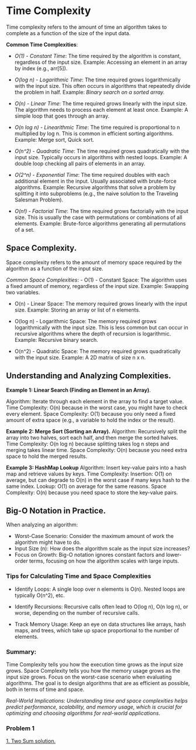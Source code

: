 # Time Complexity
Time complexity refers to the amount of time an algorithm takes to complete as a function of the size of the input data.

**Common Time Complexities**:
   - *O(1) - Constant Time*:
    The time required by the algorithm is constant, regardless of the input size.
    Example: Accessing an element in an array by index (e.g., arr[5]).

   - *O(log n) - Logarithmic Time*:
    The time required grows logarithmically with the input size. This often occurs in algorithms that repeatedly divide the problem in half.
    Example: *Binary search on a sorted array.*

   - *O(n) - Linear Time*:
    The time required grows linearly with the input size. The algorithm needs to process each element at least once.
    Example: A simple loop that goes through an array.

   - *O(n log n) - Linearithmic Time*:
    The time required is proportional to n multiplied by log n. This is common in efficient sorting algorithms.
    Example: Merge sort, Quick sort.

   - *O(n^2) - Quadratic Time*:
    The time required grows quadratically with the input size. Typically occurs in algorithms with nested loops.
    Example: A double loop checking all pairs of elements in an array.

   - *O(2^n) - Exponential Time*:
    The time required doubles with each additional element in the input. Usually associated with brute-force algorithms.
    Example: Recursive algorithms that solve a problem by splitting it into subproblems (e.g., the naive solution to the Traveling Salesman Problem).

   - *O(n!) - Factorial Time*:
    The time required grows factorially with the input size. This is usually the case with permutations or combinations of all elements.
    Example: Brute-force algorithms generating all permutations of a set.
    
##  Space Complexity.

Space complexity refers to the amount of memory space required by the algorithm as a function of the input size.

*Common Space Complexities*:
    - O(1) - Constant Space:
    The algorithm uses a fixed amount of memory, regardless of the input size.
    Example: Swapping two variables.
   -  O(n) - Linear Space:
    The memory required grows linearly with the input size.
    Example: Storing an array or list of n elements.
    
   - O(log n) - Logarithmic Space:
    The memory required grows logarithmically with the input size. This is less common but can occur in recursive algorithms where the depth of recursion is logarithmic.
    Example: Recursive binary search.

   - O(n^2) - Quadratic Space:
    The memory required grows quadratically with the input size.
    Example: A 2D matrix of size n x n.

## Understanding and Analyzing Complexities.

**Example 1: Linear Search (Finding an Element in an Array)**.

Algorithm: Iterate through each element in the array to find a target value.
Time Complexity: O(n) because in the worst case, you might have to check every element.
Space Complexity: O(1) because you only need a fixed amount of extra space (e.g., a variable to hold the index or the result).

**Example 2: Merge Sort (Sorting an Array).**
Algorithm: Recursively split the array into two halves, sort each half, and then merge the sorted halves.
Time Complexity: O(n log n) because splitting takes log n steps and merging takes linear time.
Space Complexity: O(n) because you need extra space to hold the merged results.

**Example 3: HashMap Lookup**
Algorithm: Insert key-value pairs into a hash map and retrieve values by keys.
Time Complexity:
Insertion: O(1) on average, but can degrade to O(n) in the worst case if many keys hash to the same index.
Lookup: O(1) on average for the same reasons.
Space Complexity: O(n) because you need space to store the key-value pairs.

## Big-O Notation in Practice.
When analyzing an algorithm:
   - Worst-Case Scenario: Consider the maximum amount of work the algorithm might have to do.
   -  Input Size (n): How does the algorithm scale as the input size increases?
   - Focus on Growth: Big-O notation ignores constant factors and lower-order terms, focusing on how the algorithm scales with large inputs.



### Tips for Calculating Time and Space Complexities

 - Identify Loops: A single loop over n elements is O(n). Nested loops are typically O(n^2), etc.

 - Identify Recursions: Recursive calls often lead to O(log n), O(n log n), or worse, depending on the number of recursive calls.
- Track Memory Usage: Keep an eye on data structures like arrays, hash maps, and trees, which take up space proportional to the number of elements.

### Summary:
Time Complexity tells you how the execution time grows as the input size grows.
Space Complexity tells you how the memory usage grows as the input size grows.
Focus on the worst-case scenario when evaluating algorithms.
The goal is to design algorithms that are as efficient as possible, both in terms of time and space.

*Real-World Implications: Understanding time and space complexities helps predict performance, scalability, and  memory usage, which is crucial for optimizing and choosing algorithms for real-world applications*.


### Problem 1
[1. Two Sum solution.]('./src/main.rs')